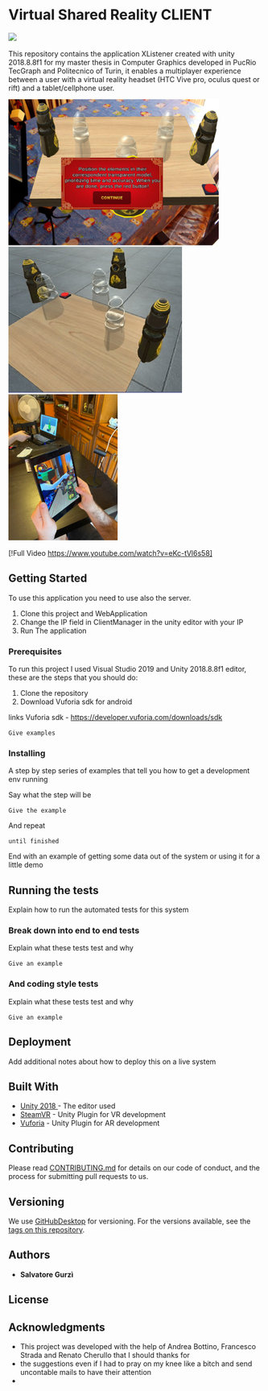 # Virtual Shared Reality CLIENT

<img src="https://raw.githubusercontent.com/salvolannister/Virtual_Shared_Reality_CLIENT/main/Images/VrThesisOptimized.gif" height="290" value="Image showing two players using the application">

This repository contains the application XListener created with unity 2018.8.8f1 for my master thesis in Computer Graphics developed in PucRio TecGraph and Politecnico of Turin, it enables a multiplayer experience between a user with a virtual reality headset (HTC Vive pro, oculus quest or rift) and a tablet/cellphone user.

<img src="https://raw.githubusercontent.com/salvolannister/Virtual_Shared_Reality_CLIENT/main/Images/FirstLevel_AR.png" height="290" value="Image of the shared environment from AR"><img src="https://raw.githubusercontent.com/salvolannister/Virtual_Shared_Reality_CLIENT/main/Images/FirstLevel_VR.PNG.jpg" height="290" value="Image of the shared environment from VR"><img src="https://raw.githubusercontent.com/salvolannister/Virtual_Shared_Reality_CLIENT/main/Images/SharedViewFromTablet.jpg" height="290" value="Image of the two users working together">

[!Full Video https://www.youtube.com/watch?v=eKc-tVl6s58]


## Getting Started
To use this application you need to use also the server. 
1. Clone this project and WebApplication
2. Change the IP field in ClientManager in the unity editor with your IP
3. Run The application
### Prerequisites
To run this project I used Visual Studio 2019 and Unity 2018.8.8f1 editor, these are the steps that you should do:

1. Clone the repository
2. Download Vuforia sdk for android 


links
Vuforia sdk - https://developer.vuforia.com/downloads/sdk 
```
Give examples
```

### Installing

A step by step series of examples that tell you how to get a development env running

Say what the step will be

```
Give the example
```

And repeat

```
until finished
```

End with an example of getting some data out of the system or using it for a little demo

## Running the tests

Explain how to run the automated tests for this system

### Break down into end to end tests

Explain what these tests test and why

```
Give an example
```

### And coding style tests

Explain what these tests test and why

```
Give an example
```

## Deployment

Add additional notes about how to deploy this on a live system

## Built With

* [Unity 2018 ](https://unity3d.com/unity/whats-new/2018.4.8) - The editor used
* [SteamVR](https://maven.apache.org/) - Unity Plugin for VR development
* [Vuforia](https://rometools.github.io/rome/) - Unity Plugin for AR development

## Contributing

Please read [CONTRIBUTING.md](https://gist.github.com/PurpleBooth/b24679402957c63ec426) for details on our code of conduct, and the process for submitting pull requests to us.

## Versioning

We use [GitHubDesktop](http://semver.org/) for versioning. For the versions available, see the [tags on this repository](https://github.com/your/project/tags). 

## Authors

* **Salvatore Gurzì** 



## License



## Acknowledgments

* This project was developed with the help of Andrea Bottino, Francesco Strada and Renato Cherullo that I should thanks for
* the suggestions even if I had to pray on my knee like a bitch and send uncontable mails to have their attention
* 

